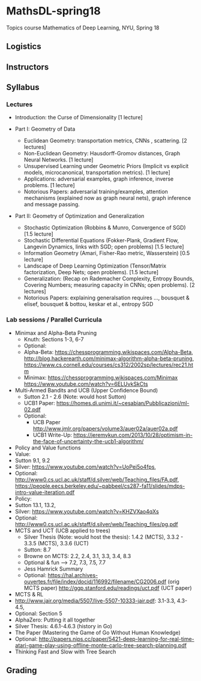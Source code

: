 # MathsDL-spring18
Topics course Mathematics of Deep Learning, NYU, Spring 18

## Logistics


## Instructors




## Syllabus

### Lectures

*  Introduction: the Curse of Dimensionality [1 lecture]


* Part I: Geometry of Data
  * Euclidean Geometry: transportation metrics, CNNs , scattering. [2 lectures]
  * Non-Euclidean Geometry: Hausdorff-Gromov distances, Graph Neural Networks. [1 lecture]
  * Unsupervised Learning under Geometric Priors (Implicit vs explicit models, microcanonical, transportation metrics). [1 lecture]
  * Applications: adversarial examples, graph inference, inverse problems. [1 lecture]
  * Notorious Papers: adversarial training/examples, attention mechanisms (explained now as graph neural nets), graph inference and message passing.

* Part II: Geometry of Optimization and Generalization
  * Stochastic Optimization (Robbins & Munro, Convergence of SGD) [1.5 lecture]
  * Stochastic Differential Equations (Fokker-Plank, Gradient Flow, Langevin Dynamics, links with SGD; open problems) [1.5 lecture]
  * Information Geometry (Amari, Fisher-Rao metric, Wasserstein) [0.5 lecture]
  * Landscape of Deep Learning Optimization (Tensor/Matrix factorization, Deep Nets; open problems). [1.5 lecture]
  * Generalization: (Recap on Rademacher Complexity, Entropy Bounds, Covering Numbers; measuring capacity in CNNs; open problems). [2 lectures]
  * Notorious Papers: explaining generalsation requires …, bousquet & elisef, bousquet & bottou, keskar et al., entropy SGD


### Lab sessions / Parallel Curricula

* Minimax and Alpha-Beta Pruning
  * Knuth: Sections 1-3, 6-7
  * Optional:
  * Alpha-Beta:
https://chessprogramming.wikispaces.com/Alpha-Beta,
http://blog.hackerearth.com/minimax-algorithm-alpha-beta-pruning,
https://www.cs.cornell.edu/courses/cs312/2002sp/lectures/rec21.htm
  * Minimax: 
https://chessprogramming.wikispaces.com/Minimax
https://www.youtube.com/watch?v=6ELUvkSkCts
* Multi-Armed Bandits and UCB (Upper Confidence Bound)
  * Sutton 2.1 - 2.6 (Note: would host Sutton)
  * UCB1 Paper: https://homes.di.unimi.it/~cesabian/Pubblicazioni/ml-02.pdf
  * Optional:
    * UCB Paper http://www.jmlr.org/papers/volume3/auer02a/auer02a.pdf
    * UCB1 Write-Up: https://jeremykun.com/2013/10/28/optimism-in-the-face-of-uncertainty-the-ucb1-algorithm/
* Policy and Value functions
 * Value: 
  * Sutton 9.1, 9.2
  * Silver: https://www.youtube.com/watch?v=UoPei5o4fps, 
  * Optional:
http://www0.cs.ucl.ac.uk/staff/d.silver/web/Teaching_files/FA.pdf,
https://people.eecs.berkeley.edu/~pabbeel/cs287-fa11/slides/mdps-intro-value-iteration.pdf
 * Policy:
  * Sutton 13.1, 13.2, 
  * Silver: https://www.youtube.com/watch?v=KHZVXao4qXs
  * Optional: http://www0.cs.ucl.ac.uk/staff/d.silver/web/Teaching_files/pg.pdf
* MCTS and UCT (UCB applied to trees)
  * Silver Thesis (Note: would host the thesis): 1.4.2 (MCTS), 3.3.2 - 3.3.5 (MCTS), 3.3.6 (UCT)
  * Sutton: 8.7
  * Browne on MCTS: 2.2, 2.4, 3.1, 3.3, 3.4, 8.3
  * Optional & fun —> 7.2, 7.3, 7.5, 7.7
  * Jess Hamrick Summary
  * Optional:
https://hal.archives-ouvertes.fr/file/index/docid/116992/filename/CG2006.pdf (orig MCTS paper)
http://ggp.stanford.edu/readings/uct.pdf (UCT paper)
* MCTS & RL
 * http://www.jair.org/media/5507/live-5507-10333-jair.pdf: 3.1-3.3, 4.3-4.5, 
 * Optional: Section 5
* AlphaZero: Putting it all together
 * Silver Thesis: 4.6.1-4.6.3 (history in Go)
 * The Paper (Mastering the Game of Go Without Human Knowledge)
 * Optional:
http://papers.nips.cc/paper/5421-deep-learning-for-real-time-atari-game-play-using-offline-monte-carlo-tree-search-planning.pdf
 * Thinking Fast and Slow with Tree Search  



## Grading


